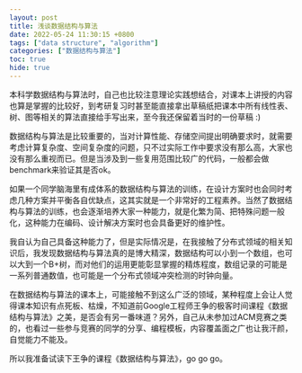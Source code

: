```yaml
---
layout: post
title: 浅谈数据结构与算法
date: 2022-05-24 11:30:15 +0800
tags: ["data structure", "algorithm"]
categories: ["数据结构与算法"]
toc: true
hide: true
---
```


本科学数据结构与算法时，自己也比较注意理论实践想结合，对课本上讲授的内容也算是掌握的比较好，到考研复习时甚至能直接拿出草稿纸把课本中所有线性表、树、图等相关的算法直接给手写出来，至今我还保留着当时的一份草稿 :)

数据结构与算法是比较重要的，当对计算性能、存储空间提出明确要求时，就需要考虑计算复杂度、空间复杂度的问题，只不过实际工作中要求没有那么高，大家也没有那么重视而已。但是当涉及到一些复用范围比较广的代码，一般都会做benchmark来验证其是否ok。

如果一个同学脑海里有成体系的数据结构与算法的训练，在设计方案时也会同时考虑几种方案并平衡各自优缺点，这其实就是一个非常好的工程素养。当然了数据结构与算法的训练，也会逐渐培养大家一种能力，就是化繁为简、把特殊问题一般化，这种能力在编码、设计解决方案时也会具备更好的维护性。

我自认为自己具备这种能力了，但是实际情况是，在我接触了分布式领域的相关知识后，我发现数据结构与算法真的是博大精深，数据结构可以小到一个数组，也可以大到一个B+树，而对他们的运用更能彰显掌握的精炼程度，数组记录的可能是一系列普通数值，也可能是一个分布式领域冲突检测的时钟向量。

在数据结构与算法的课本上，可能接触不到这么广泛的领域，某种程度上会让人觉得课本知识有点死板、枯燥，不知道前Google工程师王争的极客时间课程《数据结构与算法》之美，是否会有另一番味道？另外，自己从未参加过ACM竞赛之类的，也看过一些参与竞赛的同学的分享、编程模板，内容覆盖面之广也让我汗颜，自觉能力不能及。

所以我准备试读下王争的课程《数据结构与算法》，go go go。



